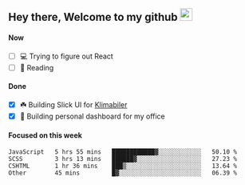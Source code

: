## Hey there, Welcome to my github <img src="https://media.giphy.com/media/hvRJCLFzcasrR4ia7z/giphy.gif" width="25px">

#### Now
- [ ] 💻 Trying to figure out React
- [ ] 📕 Reading

#### Done
- [x] ☘️ Building Slick UI for [Klimabiler](https://klimabiler.dk)
- [x] 🚀 Building personal dashboard for my office
 
 #### Focused on this week
<!--START_SECTION:waka-->

```text
JavaScript   5 hrs 55 mins   ████████████▓░░░░░░░░░░░░   50.10 %
SCSS         3 hrs 13 mins   ██████▓░░░░░░░░░░░░░░░░░░   27.23 %
CSHTML       1 hr 36 mins    ███▒░░░░░░░░░░░░░░░░░░░░░   13.64 %
Other        45 mins         █▓░░░░░░░░░░░░░░░░░░░░░░░   06.39 %
```

<!--END_SECTION:waka-->

